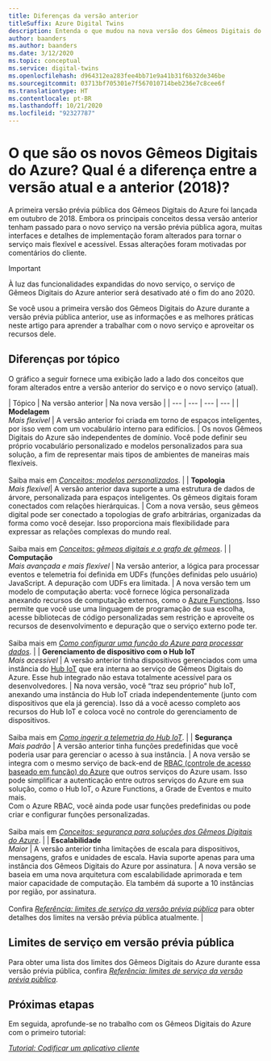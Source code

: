 ```yaml
---
title: Diferenças da versão anterior
titleSuffix: Azure Digital Twins
description: Entenda o que mudou na nova versão dos Gêmeos Digitais do Azure
author: baanders
ms.author: baanders
ms.date: 3/12/2020
ms.topic: conceptual
ms.service: digital-twins
ms.openlocfilehash: d964312ea283fee4bb71e9a41b31f6b32de346be
ms.sourcegitcommit: 03713bf705301e7f567010714beb236e7c8cee6f
ms.translationtype: HT
ms.contentlocale: pt-BR
ms.lasthandoff: 10/21/2020
ms.locfileid: "92327787"
---
```

# <a name="what-is-the-new-azure-digital-twins-how-is-it-different-from-the-previous-version-2018"></a>O que são os novos Gêmeos Digitais do Azure? Qual é a diferença entre a versão atual e a anterior (2018)?

A primeira versão prévia pública dos Gêmeos Digitais do Azure foi lançada em outubro de 2018. Embora os principais conceitos dessa versão anterior tenham passado para o novo serviço na versão prévia pública agora, muitas interfaces e detalhes de implementação foram alterados para tornar o serviço mais flexível e acessível. Essas alterações foram motivadas por comentários do cliente.

> [!IMPORTANT]
> À luz das funcionalidades expandidas do novo serviço, o serviço de Gêmeos Digitais do Azure anterior será desativado até o fim do ano 2020.

Se você usou a primeira versão dos Gêmeos Digitais do Azure durante a versão prévia pública anterior, use as informações e as melhores práticas neste artigo para aprender a trabalhar com o novo serviço e aproveitar os recursos dele.

## <a name="differences-by-topic"></a>Diferenças por tópico

O gráfico a seguir fornece uma exibição lado a lado dos conceitos que foram alterados entre a versão anterior do serviço e o novo serviço (atual).

| Tópico | Na versão anterior | Na nova versão |
| --- | --- | --- | --- |
| **Modelagem**<br>*Mais flexível* | A versão anterior foi criada em torno de espaços inteligentes, por isso vem com um vocabulário interno para edifícios. | Os novos Gêmeos Digitais do Azure são independentes de domínio. Você pode definir seu próprio vocabulário personalizado e modelos personalizados para sua solução, a fim de representar mais tipos de ambientes de maneiras mais flexíveis.<br><br>Saiba mais em [*Conceitos: modelos personalizados*](concepts-models.md). |
| **Topologia**<br>*Mais flexível*| A versão anterior dava suporte a uma estrutura de dados de árvore, personalizada para espaços inteligentes. Os gêmeos digitais foram conectados com relações hierárquicas. | Com a nova versão, seus gêmeos digital pode ser conectado a topologias de grafo arbitrárias, organizadas da forma como você desejar. Isso proporciona mais flexibilidade para expressar as relações complexas do mundo real.<br><br>Saiba mais em [*Conceitos: gêmeos digitais e o grafo de gêmeos*](concepts-twins-graph.md). |
| **Computação**<br>*Mais avançada e mais flexível* | Na versão anterior, a lógica para processar eventos e telemetria foi definida em UDFs (funções definidas pelo usuário) JavaScript. A depuração com UDFs era limitada. | A nova versão tem um modelo de computação aberta: você fornece lógica personalizada anexando recursos de computação externos, como o [Azure Functions](../azure-functions/functions-overview.md). Isso permite que você use uma linguagem de programação de sua escolha, acesse bibliotecas de código personalizadas sem restrição e aproveite os recursos de desenvolvimento e depuração que o serviço externo pode ter.<br><br>Saiba mais em [*Como configurar uma função do Azure para processar dados*](how-to-create-azure-function.md). |
| **Gerenciamento de dispositivo com o Hub IoT**<br>*Mais acessível* | A versão anterior tinha dispositivos gerenciados com uma instância do [Hub IoT](../iot-hub/about-iot-hub.md) que era interna ao serviço de Gêmeos Digitais do Azure. Esse hub integrado não estava totalmente acessível para os desenvolvedores. | Na nova versão, você “traz seu próprio” hub IoT, anexando uma instância do Hub IoT criada independentemente (junto com dispositivos que ela já gerencia). Isso dá a você acesso completo aos recursos do Hub IoT e coloca você no controle do gerenciamento de dispositivos.<br><br>Saiba mais em [*Como ingerir a telemetria do Hub IoT*](how-to-ingest-iot-hub-data.md). |
| **Segurança**<br>*Mais padrão* | A versão anterior tinha funções predefinidas que você poderia usar para gerenciar o acesso à sua instância. | A nova versão se integra com o mesmo serviço de back-end de [RBAC (controle de acesso baseado em função) do Azure](../role-based-access-control/overview.md) que outros serviços do Azure usam. Isso pode simplificar a autenticação entre outros serviços do Azure em sua solução, como o Hub IoT, o Azure Functions, a Grade de Eventos e muito mais.<br>Com o Azure RBAC, você ainda pode usar funções predefinidas ou pode criar e configurar funções personalizadas.<br><br>Saiba mais em [*Conceitos: segurança para soluções dos Gêmeos Digitais do Azure*](concepts-security.md). |
| **Escalabilidade**<br>*Maior* | A versão anterior tinha limitações de escala para dispositivos, mensagens, grafos e unidades de escala. Havia suporte apenas para uma instância dos Gêmeos Digitais do Azure por assinatura.  | A nova versão se baseia em uma nova arquitetura com escalabilidade aprimorada e tem maior capacidade de computação. Ela também dá suporte a 10 instâncias por região, por assinatura.<br><br>Confira [*Referência: limites de serviço da versão prévia pública*](reference-service-limits.md) para obter detalhes dos limites na versão prévia pública atualmente. |

## <a name="service-limits-in-public-preview"></a>Limites de serviço em versão prévia pública

Para obter uma lista dos limites dos Gêmeos Digitais do Azure durante essa versão prévia pública, confira [*Referência: limites de serviço da versão prévia pública*](reference-service-limits.md).

## <a name="next-steps"></a>Próximas etapas

Em seguida, aprofunde-se no trabalho com os Gêmeos Digitais do Azure com o primeiro tutorial:

[*Tutorial: Codificar um aplicativo cliente*](tutorial-code.md)